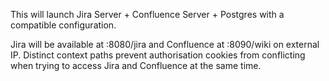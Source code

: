 This will launch Jira Server + Confluence Server + Postgres with a compatible configuration.

Jira will be available at :8080/jira and Confluence at :8090/wiki on external IP.
Distinct context paths prevent authorisation cookies from conflicting when trying to access Jira and Confluence at the same time.
